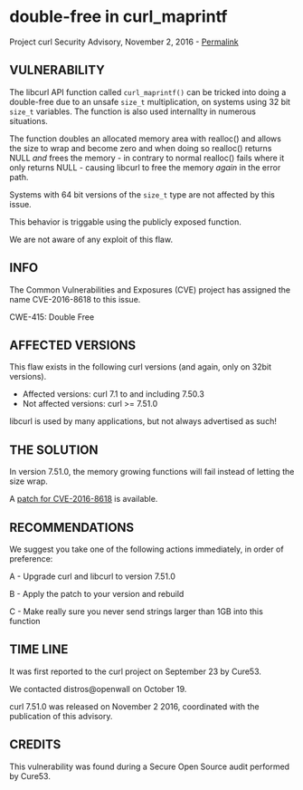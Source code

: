 double-free in curl_maprintf
============================

Project curl Security Advisory, November 2, 2016 -
[Permalink](https://curl.se/docs/CVE-2016-8618.html)

VULNERABILITY
-------------

The libcurl API function called `curl_maprintf()` can be tricked into doing a
double-free due to an unsafe `size_t` multiplication, on systems using 32 bit
`size_t` variables. The function is also used internallty in numerous
situations.

The function doubles an allocated memory area with realloc() and allows the
size to wrap and become zero and when doing so realloc() returns NULL *and*
frees the memory - in contrary to normal realloc() fails where it only returns
NULL - causing libcurl to free the memory *again* in the error path.

Systems with 64 bit versions of the `size_t` type are not affected by this
issue.

This behavior is triggable using the publicly exposed function.

We are not aware of any exploit of this flaw.

INFO
----

The Common Vulnerabilities and Exposures (CVE) project has assigned the name
CVE-2016-8618 to this issue.

CWE-415: Double Free

AFFECTED VERSIONS
-----------------

This flaw exists in the following curl versions (and again, only on 32bit
versions).

- Affected versions: curl 7.1 to and including 7.50.3
- Not affected versions: curl >= 7.51.0

libcurl is used by many applications, but not always advertised as such!

THE SOLUTION
------------

In version 7.51.0, the memory growing functions will fail instead of letting
the size wrap.

A [patch for CVE-2016-8618](https://curl.se/CVE-2016-8618.patch) is
available.

RECOMMENDATIONS
---------------

We suggest you take one of the following actions immediately, in order of
preference:

 A - Upgrade curl and libcurl to version 7.51.0

 B - Apply the patch to your version and rebuild

 C - Make really sure you never send strings larger than 1GB into this function

TIME LINE
---------

It was first reported to the curl project on September 23 by Cure53.

We contacted distros@openwall on October 19.

curl 7.51.0 was released on November 2 2016, coordinated with the publication
of this advisory.

CREDITS
-------

This vulnerability was found during a Secure Open Source audit performed by
Cure53.
